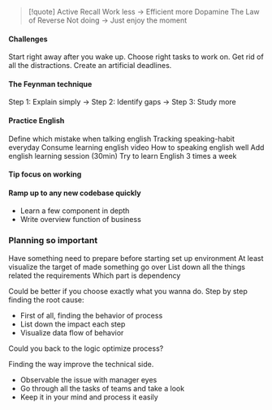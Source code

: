 > [!quote]
Active Recall
Work less -> Efficient more
Dopamine
The Law of Reverse
Not doing -> Just enjoy the moment

#### Challenges
Start right away after you wake up.
Choose right tasks to work on.
Get rid of all the distractions.
Create an artificial deadlines.

#### The Feynman technique
Step 1: Explain simply -> Step 2: Identify gaps -> Step 3: Study more

#### Practice English
Define which mistake when talking english
Tracking speaking-habit everyday
Consume learning english video
How to speaking english well
Add english learning session (30min) 
Try to learn English 3 times a week



#### Tip focus on working


#### Ramp up to any new codebase quickly
- Learn a few component in depth
- Write overview function of business

### Planning so important
Have something need to prepare before starting set up environment
At least visualize the target of made something go over
List down all the things related the requirements
Which part is dependency


Could be better if you choose exactly what you wanna do.
Step by step finding the root cause:
- First of all, finding the behavior of process
- List down the impact each step 
- Visualize data flow of behavior

Could you back to the logic optimize process?

Finding the way improve the technical side.
- Observable the issue with manager eyes
- Go through all the tasks of teams and take a look 
- Keep it in your mind and process it easily